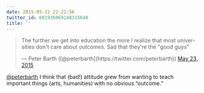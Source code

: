 ```yaml
---
date: 2015-05-22 22:21:56
twitter_id: 601936069148315648
title: ''
---
```


<blockquote class="twitter-tweet"><p lang="en" dir="ltr">The further we get into education the more I realize that most universities don&#39;t care about outcomes. Sad that they&#39;re the &quot;good guys&quot;</p>&mdash; Peter Barth ([@peterbarth](https://twitter.com/peterbarth)) <a href="https://twitter.com/peterbarth/status/601930676598906880?ref_src=twsrc%5Etfw">May 23, 2015</a></blockquote>
<script async src="https://platform.twitter.com/widgets.js" charset="utf-8"></script>

[@peterbarth](https://twitter.com/peterbarth) I think that (bad!) attitude grew from wanting to teach important things (arts, humanities) with no obvious “outcome.”
